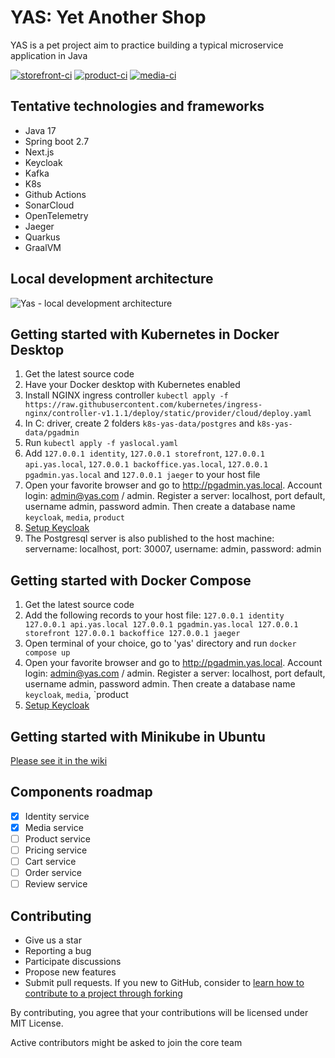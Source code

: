 # YAS: Yet Another Shop

YAS is a pet project aim to practice building a typical microservice application in Java

[![storefront-ci](https://github.com/nashtech-garage/yas/actions/workflows/storefront-ci.yaml/badge.svg)](https://github.com/nashtech-garage/yas/actions/workflows/storefront-ci.yaml)
[![product-ci](https://github.com/nashtech-garage/yas/actions/workflows/product-ci.yaml/badge.svg)](https://github.com/nashtech-garage/yas/actions/workflows/product-ci.yaml)
[![media-ci](https://github.com/nashtech-garage/yas/actions/workflows/media-ci.yaml/badge.svg)](https://github.com/nashtech-garage/yas/actions/workflows/media-ci.yaml)

## Tentative technologies and frameworks

- Java 17
- Spring boot 2.7
- Next.js
- Keycloak
- Kafka
- K8s
- Github Actions
- SonarCloud
- OpenTelemetry
- Jaeger
- Quarkus
- GraalVM

## Local development architecture

![Yas - local development architecture](https://raw.githubusercontent.com/nashtech-garage/yas/main/yas_architecture_local.png)

## Getting started with Kubernetes in Docker Desktop

1. Get the latest source code
1. Have your Docker desktop with Kubernetes enabled
1. Install NGINX ingress controller `kubectl apply -f https://raw.githubusercontent.com/kubernetes/ingress-nginx/controller-v1.1.1/deploy/static/provider/cloud/deploy.yaml`
1. In C: driver, create 2 folders `k8s-yas-data/postgres` and `k8s-yas-data/pgadmin`
1. Run `kubectl apply -f yaslocal.yaml`
1. Add `127.0.0.1 identity`, `127.0.0.1 storefront`, `127.0.0.1 api.yas.local`, `127.0.0.1 backoffice.yas.local`, `127.0.0.1 pgadmin.yas.local` and `127.0.0.1 jaeger` to your host file
1. Open your favorite browser and go to  http://pgadmin.yas.local. Account login: admin@yas.com / admin. Register a server: localhost, port default, username admin, password admin. Then create a database name `keycloak`, `media`, `product`
1. [Setup Keycloak](https://github.com/nashtech-garage/yas/wiki/Keycloak-Setup/)
1. The Postgresql server is also published to the host machine: servername: localhost, port: 30007, username: admin, password: admin

## Getting started with Docker Compose

1. Get the latest source code
1. Add the following records to your host file: 
`
127.0.0.1 identity
127.0.0.1 api.yas.local
127.0.0.1 pgadmin.yas.local
127.0.0.1 storefront
127.0.0.1 backoffice
127.0.0.1 jaeger
`
1. Open terminal of your choice, go to 'yas' directory and run `docker compose up`
1. Open your favorite browser and go to  http://pgadmin.yas.local. Account login: admin@yas.com / admin. Register a server: localhost, port default, username admin, password admin. Then create a database name `keycloak`, `media`, `product
1. [Setup Keycloak](https://github.com/nashtech-garage/yas/wiki/Keycloak-Setup/)

## Getting started with Minikube in Ubuntu
[Please see it in the wiki](https://github.com/nashtech-garage/yas/wiki/Getting-started-with-Minikube-in-Ubuntu)

## Components roadmap
- [x] Identity service
- [x] Media service
- [ ] Product service
- [ ] Pricing service
- [ ] Cart service
- [ ] Order service
- [ ] Review service

## Contributing
- Give us a star
- Reporting a bug
- Participate discussions
- Propose new features
- Submit pull requests. If you new to GitHub, consider to [learn how to contribute to a project through forking](https://docs.github.com/en/get-started/quickstart/contributing-to-projects)

By contributing, you agree that your contributions will be licensed under MIT License. 

Active contributors might be asked to join the core team
